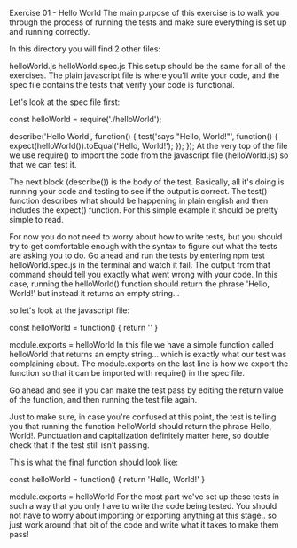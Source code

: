 Exercise 01 - Hello World
The main purpose of this exercise is to walk you through the process of running the tests and make sure everything is set up and running correctly.

In this directory you will find 2 other files:

helloWorld.js
helloWorld.spec.js
This setup should be the same for all of the exercises. The plain javascript file is where you'll write your code, and the spec file contains the tests that verify your code is functional.

Let's look at the spec file first:

const helloWorld = require('./helloWorld');

describe('Hello World', function() {
  test('says "Hello, World!"', function() {
    expect(helloWorld()).toEqual('Hello, World!');
  });
});
At the very top of the file we use require() to import the code from the javascript file (helloWorld.js) so that we can test it.

The next block (describe()) is the body of the test. Basically, all it's doing is running your code and testing to see if the output is correct. The test() function describes what should be happening in plain english and then includes the expect() function. For this simple example it should be pretty simple to read.

For now you do not need to worry about how to write tests, but you should try to get comfortable enough with the syntax to figure out what the tests are asking you to do. Go ahead and run the tests by entering npm test helloWorld.spec.js in the terminal and watch it fail. The output from that command should tell you exactly what went wrong with your code. In this case, running the helloWorld() function should return the phrase 'Hello, World!' but instead it returns an empty string...

so let's look at the javascript file:

const helloWorld = function() {
  return ''
}

module.exports = helloWorld
In this file we have a simple function called helloWorld that returns an empty string... which is exactly what our test was complaining about. The module.exports on the last line is how we export the function so that it can be imported with require() in the spec file.

Go ahead and see if you can make the test pass by editing the return value of the function, and then running the test file again.

Just to make sure, in case you're confused at this point, the test is telling you that running the function helloWorld should return the phrase Hello, World!. Punctuation and capitalization definitely matter here, so double check that if the test still isn't passing.

This is what the final function should look like:

const helloWorld = function() {
  return 'Hello, World!'
}

module.exports = helloWorld
For the most part we've set up these tests in such a way that you only have to write the code being tested. You should not have to worry about importing or exporting anything at this stage.. so just work around that bit of the code and write what it takes to make them pass!